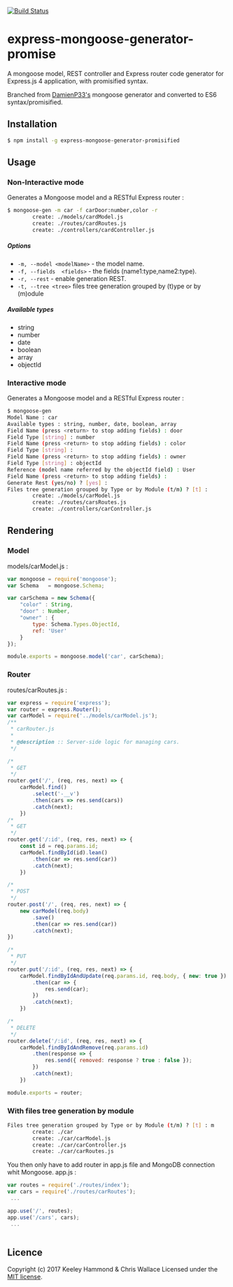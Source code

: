 [![Build Status](https://travis-ci.org/DamienP33/express-mongoose-generator.svg?branch=master)](https://travis-ci.org/DamienP33/express-mongoose-generator)
# express-mongoose-generator-promise

A mongoose model, REST controller and Express router code generator for Express.js 4 application, with promisified syntax. 

Branched from [DamienP33's](<damienperrier33@gmail.com>) mongoose generator and converted to ES6 syntax/promisified.

## Installation
```bash
$ npm install -g express-mongoose-generator-promisified
```

## Usage
### Non-Interactive mode
Generates a Mongoose model and a RESTful Express router :
```bash
$ mongoose-gen -m car -f carDoor:number,color -r
        create: ./models/cardModel.js
        create: ./routes/cardRoutes.js
        create: ./controllers/cardController.js
```

##### Options

  - `-m, --model <modelName>` - the model name.
  - `-f, --fields  <fields>` - the fields (name1:type,name2:type).
  - `-r, --rest` - enable generation REST.
  - `-t, --tree <tree>`        files tree generation grouped by (t)ype or by (m)odule

##### Available types
  - string
  - number
  - date
  - boolean
  - array
  - objectId

### Interactive mode

Generates a Mongoose model and a RESTful Express router :
```bash
$ mongoose-gen
Model Name : car
Available types : string, number, date, boolean, array
Field Name (press <return> to stop adding fields) : door
Field Type [string] : number
Field Name (press <return> to stop adding fields) : color
Field Type [string] : 
Field Name (press <return> to stop adding fields) : owner
Field Type [string] : objectId
Reference (model name referred by the objectId field) : User
Field Name (press <return> to stop adding fields) : 
Generate Rest (yes/no) ? [yes] : 
Files tree generation grouped by Type or by Module (t/m) ? [t] : 
        create: ./models/carModel.js
        create: ./routes/carsRoutes.js
        create: ./controllers/carController.js
```

## Rendering
### Model
models/carModel.js :
```javascript
var mongoose = require('mongoose');
var Schema   = mongoose.Schema;

var carSchema = new Schema({
	"color" : String,
	"door" : Number,
    "owner" : {
        type: Schema.Types.ObjectId,
        ref: 'User'
    }
});

module.exports = mongoose.model('car', carSchema);
```

### Router
routes/carRoutes.js :
```javascript
var express = require('express');
var router = express.Router();
var carModel = require('../models/carModel.js');
/**
 * carRouter.js
 *
 * @description :: Server-side logic for managing cars.
 */

/*
 * GET
 */
router.get('/', (req, res, next) => {
    carModel.find()
        .select('-__v')
        .then(cars => res.send(cars))
        .catch(next);
    })
/*
 * GET
 */
router.get('/:id', (req, res, next) => {
    const id = req.params.id;
    carModel.findById(id).lean()
        .then(car => res.send(car))
        .catch(next);
    })

/*
 * POST
 */
router.post('/', (req, res, next) => {
    new carModel(req.body)
        .save()
        .then(car => res.send(car))
        .catch(next);
})

/*
 * PUT
 */
router.put('/:id', (req, res, next) => {
    carModel.findByIdAndUpdate(req.params.id, req.body, { new: true })
        .then(car => {
            res.send(car);
        })
        .catch(next);
    })

/*
 * DELETE
 */
router.delete('/:id', (req, res, next) => {
    carModel.findByIdAndRemove(req.params.id)
        .then(response => {
            res.send({ removed: response ? true : false });
        })
        .catch(next);
    })

module.exports = router;

```


### With files tree generation by module
```bash
Files tree generation grouped by Type or by Module (t/m) ? [t] : m
        create: ./car
        create: ./car/carModel.js
        create: ./car/carController.js
        create: ./car/carRoutes.js
```

You then only have to add router in app.js file and MongoDB connection whit Mongoose.
app.js :
```javascript
var routes = require('./routes/index');
var cars = require('./routes/carRoutes');
 ...

app.use('/', routes);
app.use('/cars', cars);
 ...
 
```

## Licence

Copyright (c) 2017 Keeley Hammond & Chris Wallace
Licensed under the [MIT license](LICENSE).
